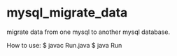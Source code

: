 # mysql_migrate_data
migrate data from one mysql to another mysql database.

How to use:
$ javac Run.java
$ java Run